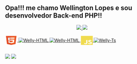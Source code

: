 ## Opa!!! me chamo Wellington Lopes e sou desenvolvedor Back-end PHP!! 
<div align="center">
  <a href="https://github.com/WellyOfGod">
  <img height="160em" src="https://github-readme-stats.vercel.app/api?username=WellyOfGod&show_icons=true&theme=radical&include_all_commits=true&count_private=true"/>
  <img height="160em" src="https://github-readme-stats.vercel.app/api/top-langs/?username=WellyOfGod&layout=compact&langs_count=7&theme=radical"/>
</div>
<div style="display: inline_block"><br>
  <img align="center" alt="Welly-HTML" height="30" width="40" src="https://raw.githubusercontent.com/devicons/devicon/master/icons/html5/html5-original.svg">
  <img align="center" alt="Welly-HTML" height="30" width="40" src="https://cdn.jsdelivr.net/gh/devicons/devicon/icons/css3/css3-original.svg">
  <img align="center" alt="Welly-HTML" height="30" width="40" src="https://cdn.jsdelivr.net/gh/devicons/devicon/icons/bootstrap/bootstrap-plain-wordmark.svg">
  <img align="center" alt="Welly-Js" height="30" width="40" src="https://raw.githubusercontent.com/devicons/devicon/master/icons/javascript/javascript-plain.svg">
  <img align="center" alt="Welly-Ts" height="30" width="40" src="https://cdn.jsdelivr.net/gh/devicons/devicon/icons/php/php-original.svg">
</div> 
  
##
  
<div> 
  <a href = "mailto:wellyofgod@gmail.com"><img src="https://img.shields.io/badge/-Gmail-%23333?style=for-the-badge&logo=gmail&logoColor=white" target="_blank"></a>
  <a href="https://www.linkedin.com/in/wellington-lopes-de-deus" target="_blank"><img src="https://img.shields.io/badge/-LinkedIn-%230077B5?style=for-the-badge&logo=linkedin&logoColor=white" target="_blank"></a> 
</div>  
